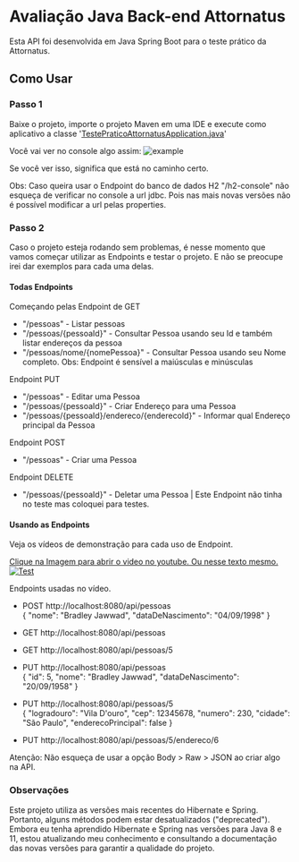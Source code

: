 
# Avaliação Java Back-end Attornatus

Esta API foi desenvolvida em Java Spring Boot para o teste prático da Attornatus.



## Como Usar

### Passo 1

Baixe o projeto, importe o projeto Maven em uma IDE e execute como aplicativo a classe '[TestePraticoAttornatusApplication.java](https://github.com/jawwadbr/TestePraticoAttornatus/blob/main/src/main/java/com/jawbr/testepratico/attornatus/TestePraticoAttornatusApplication.java)'

Você vai ver no console algo assim: 
![](https://i.imgur.com/Kv7uDed.png "example")

Se você ver isso, significa que está no caminho certo.

Obs: Caso queira usar o Endpoint do banco de dados H2 "/h2-console" não esqueça de verificar no console a url jdbc. Pois nas mais novas versões não é possível modificar a url pelas properties.

### Passo 2

Caso o projeto esteja rodando sem problemas, é nesse momento que vamos começar utilizar as Endpoints e testar o projeto. E não se preocupe irei dar exemplos para cada uma delas.

#### Todas Endpoints
Começando pelas Endpoint de GET  

- "/pessoas" - Listar pessoas
- "/pessoas/{pessoaId}" - Consultar Pessoa usando seu Id e também listar endereços da pessoa
- "/pessoas/nome/{nomePessoa}" - Consultar Pessoa usando seu Nome completo. Obs: Endpoint é sensível a maiúsculas e minúsculas

Endpoint PUT  

- "/pessoas" - Editar uma Pessoa
- "/pessoas/{pessoaId}" -  Criar Endereço para uma Pessoa
- "/pessoas/{pessoaId}/endereco/{enderecoId}" - Informar qual Endereço principal da Pessoa

Endpoint POST  

- "/pessoas" - Criar uma Pessoa

Endpoint DELETE  

- "/pessoas/{pessoaId}" - Deletar uma Pessoa | Este Endpoint não tinha no teste mas coloquei para testes.

#### Usando as Endpoints

Veja os vídeos de demonstração para cada uso de Endpoint.

[Clique na Imagem para abrir o video no youtube. Ou nesse texto mesmo.](https://www.youtube.com/watch?v=sOkYpMelZ18 "link")
[![Test](https://i.imgur.com/vKtjKxd.png)](https://www.youtube.com/watch?v=sOkYpMelZ18 "Test")

Endpoints usadas no vídeo.  

- POST http://localhost:8080/api/pessoas  
{
    "nome": "Bradley Jawwad",
    "dataDeNascimento": "04/09/1998"
}

- GET http://localhost:8080/api/pessoas  
- GET http://localhost:8080/api/pessoas/5  
- PUT http://localhost:8080/api/pessoas  
{
    "id": 5,
    "nome": "Bradley Jawwad",
    "dataDeNascimento": "20/09/1958"
}

- PUT http://localhost:8080/api/pessoas/5  
{
    "logradouro": "Vila D'ouro",
    "cep": 12345678,
    "numero": 230,
    "cidade": "São Paulo",
    "enderecoPrincipal": false
}

- PUT http://localhost:8080/api/pessoas/5/endereco/6

Atenção: Não esqueça de usar a opção Body > Raw > JSON ao criar algo na API.

### Observações

Este projeto utiliza as versões mais recentes do Hibernate e Spring. Portanto, alguns métodos podem estar desatualizados ("deprecated"). Embora eu tenha aprendido Hibernate e Spring nas versões para Java 8 e 11, estou atualizando meu conhecimento e consultando a documentação das novas versões para garantir a qualidade do projeto.